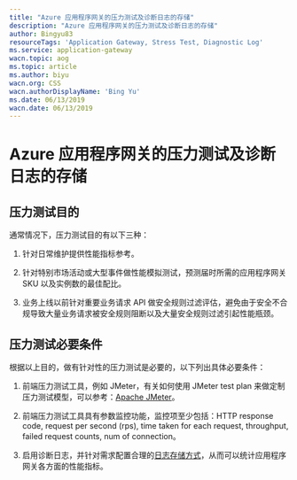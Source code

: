 ```yaml
---
title: "Azure 应用程序网关的压力测试及诊断日志的存储"
description: "Azure 应用程序网关的压力测试及诊断日志的存储"
author: Bingyu83
resourceTags: 'Application Gateway, Stress Test, Diagnostic Log'
ms.service: application-gateway
wacn.topic: aog
ms.topic: article
ms.author: biyu
wacn.org: CSS
wacn.authorDisplayName: 'Bing Yu'
ms.date: 06/13/2019
wacn.date: 06/13/2019
---
```


# Azure 应用程序网关的压力测试及诊断日志的存储

## 压力测试目的

通常情况下，压力测试目的有以下三种：

1. 针对日常维护提供性能指标参考。

2. 针对特别市场活动或大型事件做性能模拟测试，预测届时所需的应用程序网关 SKU 以及实例数的最佳配比。

3. 业务上线以前针对重要业务请求 API 做安全规则过滤评估，避免由于安全不合规导致大量业务请求被安全规则阻断以及大量安全规则过滤引起性能瓶颈。

## 压力测试必要条件

根据以上目的，做有针对性的压力测试是必要的，以下列出具体必要条件：

1. 前端压力测试工具，例如 JMeter，有关如何使用 JMeter test plan 来做定制压力测试模型，可以参考：[Apache JMeter](http://jmeter.apache.org/usermanual/build-web-test-plan.html)。

2. 前端压力测试工具具有参数监控功能，监控项至少包括：HTTP response code, request per second (rps), time taken for each request, throughput, failed request counts, num of connection。

3. 启用诊断日志，并针对需求配置合理的[日志存储方式](https://docs.azure.cn/zh-cn/articles/azure-operations-guide/application-gateway/aog-application-gateway-diagnostic-log-details-and-compliance-requirements)，从而可以统计应用程序网关各方面的性能指标。

